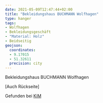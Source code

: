 ```yaml
---
date: 2021-05-09T12:47:44+02:00
title: "Bekleidungshaus BUCHMANN Wolfhagen"
type: hanger
tags:
- Wolfhagen
- Bekleidungsgeschäft
- "Material: Holz"
- Beidseitig
geojson:
  coordinates:
  - 9.17015
  - 51.32611
  precision: city
---
```


Bekleidungshaus BUCHMANN Wolfhagen

[Auch Rückseite]

<div class="source">Gefunden bei <a href="https://www.neue-arbeit-brockensammlung.de/geschaefte/zweigstelle-kim/">KiM</a></div>
